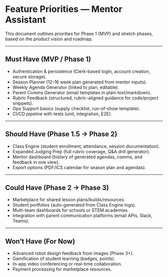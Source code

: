 # Feature Priorities — Mentor Assistant

This document outlines priorities for Phase 1 (MVP) and stretch phases, based on the product vision and roadmap.

---

## Must Have (MVP / Phase 1)

- Authentication & persistence (Clerk-based login, account creation, secure storage).
- Season Planner (12–16 week plan generated from mentor inputs).
- Weekly Agenda Generator (linked to plan, editable).
- Parent Comms Generator (email templates in plain text/markdown).
- Rubric Feedback (structured, rubric-aligned guidance for code/project snippets).
- Ops Support basics (supply checklist, run-of-show template).
- CI/CD pipeline with tests (unit, integration, E2E).

---

## Should Have (Phase 1.5 → Phase 2)

- Class Engine (student enrollment, attendance, session documentation).
- Expanded Judging Prep (full rubric coverage, Q&A drill generator).
- Mentor dashboard (history of generated agendas, comms, and feedback in one view).
- Export options (PDF/ICS calendar for season plan and agendas).

---

## Could Have (Phase 2 → Phase 3)

- Marketplace for shared lesson plans/builds/resources.
- Student portfolios (auto-generated from Class Engine logs).
- Multi-team dashboards for schools or STEM academies.
- Integration with parent communication platforms (email APIs, Slack, Teams).

---

## Won’t Have (For Now)

- Advanced robot design feedback from images (Phase 3+).
- Gamification of student learning (badges, points).
- In-app video conferencing or real-time collaboration.
- Payment processing for marketplace resources.
